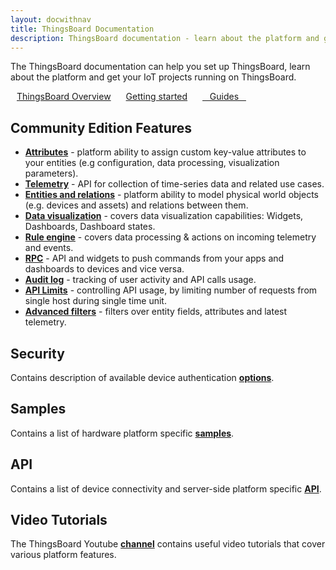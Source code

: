 ```yaml
---
layout: docwithnav
title: ThingsBoard Documentation
description: ThingsBoard documentation - learn about the platform and get your IoT projects running on ThingsBoard
---
```


<p>The ThingsBoard documentation can help you set up ThingsBoard, learn about the platform and get your IoT projects running on ThingsBoard.</p>

<a style="margin: 10px;" href="/docs/getting-started-guides/what-is-thingsboard/" class="button">ThingsBoard Overview</a>
<a style="margin: 10px;" href="/docs/getting-started-guides/helloworld/" class="button">Getting started</a>
<a style="margin: 10px;" href="/docs/guides/" class="button">&nbsp;&nbsp;&nbsp;Guides&nbsp;&nbsp;&nbsp;</a>

<h2 id="features">Community Edition Features</h2>

<ul>
<li><b><a href="/docs/user-guide/attributes/">Attributes</a></b> - platform ability to assign custom key-value attributes to your entities (e.g configuration, data processing, visualization parameters).</li>
<li><b><a href="/docs/user-guide/telemetry/">Telemetry</a></b> - API for collection of time-series data and related use cases.</li>
<li><b><a href="/docs/user-guide/rpc/">Entities and relations</a></b> - platform ability to model physical world objects (e.g. devices and assets) and relations between them.</li>
<li><b><a href="/docs/guides#AnchorIDDataVisualization">Data visualization</a></b> - covers data visualization capabilities: Widgets, Dashboards, Dashboard states.</li>
<li><b><a href="/docs/user-guide/rule-engine-2-0/re-getting-started/">Rule engine</a></b> - covers data processing & actions on incoming telemetry and events.</li>
<li><b><a href="/docs/user-guide/rpc/">RPC</a></b> - API and widgets to push commands from your apps and dashboards to devices and vice versa.</li>
<li><b><a href="/docs/user-guide/audit-log/">Audit log</a></b> - tracking of user activity and API calls usage.</li>
<li><b><a href="/docs/user-guide/api-limits/">API Limits</a></b> - controlling API usage, by limiting number of requests from single host during single time unit.</li>
<li><b><a href="/docs/user-guide/advanced-filters/">Advanced filters</a></b> - filters over entity fields, attributes and latest telemetry.</li>
</ul>

<h2>Security</h2>

<p>Contains description of available device authentication <b><a href="/docs/user-guide/device-credentials/">options</a></b>.</p>

<h2>Samples</h2>

<p>Contains a list of hardware platform specific <b><a href="/docs/samples/">samples</a></b>.</p>

<h2>API</h2>

<p>Contains a list of device connectivity and server-side platform specific <b><a href="/docs/samples/">API</a></b>.</p>

<h2>Video Tutorials</h2>

<p>The ThingsBoard Youtube <b><a href="https://www.youtube.com/channel/UCDb9fsV-YR4JmnipAMGsVAQ/videos">channel</a></b> contains useful video tutorials that cover various platform features.</p>
